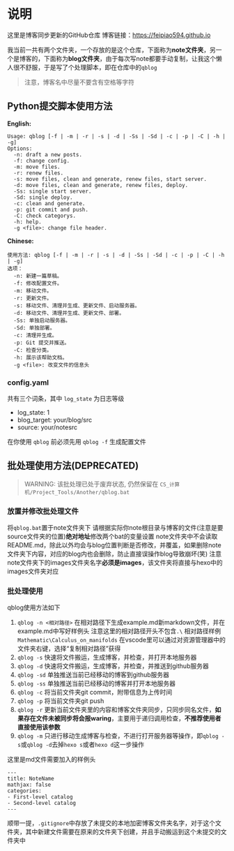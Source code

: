 # 说明
这里是博客同步更新的GitHub仓库
博客链接：https://feipiao594.github.io

我当前一共有两个文件夹，一个存放的是这个仓库，下面称为**note文件夹**，另一个是博客的，下面称为**blog文件夹**，由于每次写note都要手动复制，让我这个懒人很不舒服，于是写了个处理脚本，即在仓库中的`qblog`

>注意，博客名中尽量不要含有空格等字符
## Python提交脚本使用方法
**English:**
```
Usage: qblog [-f | -m | -r | -s | -d | -Ss | -Sd | -c | -p | -C | -h | -g]
Options:
  -n: draft a new posts.
  -f: change config.
  -m: move files.
  -r: renew files.
  -s: move files, clean and generate, renew files, start server.
  -d: move files, clean and generate, renew files, deploy.
  -Ss: single start server.
  -Sd: single deploy.
  -c: clean and generate.
  -p: git commit and push.
  -C: check categorys.
  -h: help.
  -g <file>: change file header.
```

**Chinese:**
```
使用方法: qblog [-f | -m | -r | -s | -d | -Ss | -Sd | -c | -p | -C | -h | -g]
选项：
  -n: 新建一篇草稿。
  -f: 修改配置文件。
  -m: 移动文件。
  -r: 更新文件。
  -s: 移动文件、清理并生成、更新文件、启动服务器。
  -d: 移动文件、清理并生成、更新文件、部署。
  -Ss: 单独启动服务器。
  -Sd: 单独部署。
  -c: 清理并生成。
  -p: Git 提交并推送。
  -C: 检查分类。
  -h: 展示该帮助文档。
  -g <file>: 改变文件的信息头
```
### config.yaml
共有三个词条，其中 `log_state` 为日志等级
- log_state: 1
- blog_target: your/blog/src
- source: your/notesrc

在你使用 `qblog` 前必须先用 `qblog -f` 生成配置文件


## 批处理使用方法(DEPRECATED)

> WARNING: 该批处理已处于废弃状态, 仍然保留在 `CS_计算机/Project_Tools/Another/qblog.bat`

### 放置并修改批处理文件
将`qblog.bat`置于note文件夹下
请根据实际你note根目录与博客的文件(注意是要source文件夹的位置)**绝对地址**修改两个bat的变量设置
note文件夹中不会读取README.md，除此以外均会与blog位置判断是否修改，并覆盖，如果删除note文件夹下内容，对应的blog内也会删除，防止直接误操作blog导致崩坏(笑)
注意note文件夹下的images文件夹名字**必须是images**，该文件夹将直接与hexo中的images文件夹对应

### 批处理使用
qblog使用方法如下
1. `qblog -n <相对路径>`
    在相对路径下生成example.md新markdown文件，并在example.md中写好样例头
    注意这里的相对路径开头不包含`.\`
    相对路径样例`Mathematic\Calculus_on_manifolds`
    在vscode里可以通过对资源管理器中的文件夹右键，选择“复制相对路径”获得
2. `qblog -s`
    快速将文件搬运，生成博客，并检查，并打开本地服务器
3. `qblog -d`
    快速将文件搬运，生成博客，并检查，并推送到github服务器
4. `qblog -sd`
    单独推送当前已经移动的博客到github服务器
5. `qblog -ss`
    单独推送当前已经移动的博客并打开本地服务器
6. `qblog -c`
    将当前文件夹git commit，附带信息为上传时间
7. `qblog -p`
    将当前文件夹git push
8. `qblog -r`
    更新当前文件夹里的内容和博客文件夹同步，只同步同名文件，**如果存在文件未被同步将会报waring**，主要用于递归调用检查，**不推荐使用者直接使用该参数**
9. `qblog -m`
    只进行移动生成博客与检查，不进行打开服务器等操作，即`qblog -s`或`qblog -d`去掉`hexo s`或者`hexo d`这一步操作

这里是md文件需要加入的样例头
```
---
title: NoteName
mathjax: false
categories:
- First-level catalog
- Second-level catalog
---
```

顺带一提，`.gitignore`中存放了未提交的本地加密博客文件夹名字，对于这个文件夹，其中新建文件需要在原来的文件夹下创建，并且手动搬运到这个未提交的文件夹中